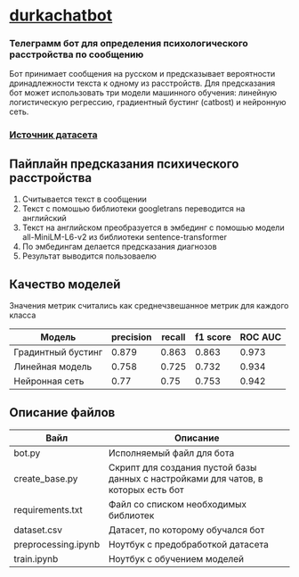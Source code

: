 # [durkachatbot](https://t.me/durkachatbot)
### Телеграмм бот для определения психологического расстройства по сообщению

Бот принимает сообщения на русском и предсказывает вероятности дринадлежности текста к одному из расстройств. Для предсказания бот может использовать три модели машинного обучения: линейную логистическую регрессию, градиентный бустинг (catbost) и нейронную сеть.<br>
### [Источник датасета](https://www.kaggle.com/datasets/suchintikasarkar/sentiment-analysis-for-mental-health)


## Пайплайн предсказания психического расстройства

1. Считывается текст в сообщении
2. Текст с помошью библиотеки googletrans переводится на английский
3. Текст на английском преобразуется в эмбединг с помошью  модели all-MiniLM-L6-v2 из библиотеки sentence-transformer
4. По эмбедингам делается предсказания диагнозов
5. Результат выводится пользоваелю

## Качество моделей

Значения метрик считались как среднечзвешанное метрик для каждого класса

| Модель            | precision | recall| f1 score| ROC AUC
|-------------------|-----------|-------|---------|--------
| Градинтный бустинг|  0.879    | 0.863 |  0.863  | 0.973
| Линейная модель   |  0.758    | 0.725 |  0.732  | 0.934
| Нейронная сеть    |  0.77     | 0.75  |  0.753  | 0.942



## Описание файлов
| Вайл                | Описание
|---------------------|--------------------------------------------
| bot.py	          | Исполняемый файл для бота 
| create_base.py      | Скрипт для создания пустой базы данных с настройками для чатов, в которых есть бот 
| requirements.txt    | Файл со списком необходимых библиотек 
| dataset.csv	      | Датасет, по которому обучался бот 
| preprocessing.ipynb | Ноутбук с предобработкой датасета
| train.ipynb	      | Ноутбук с обучением моделей